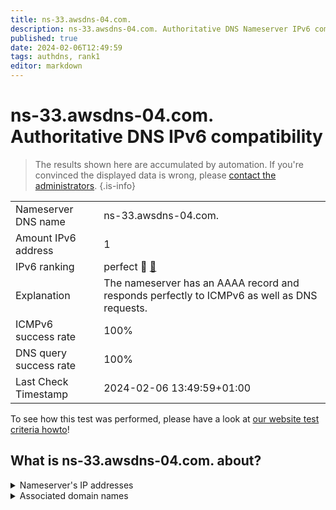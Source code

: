 ```yaml
---
title: ns-33.awsdns-04.com.
description: ns-33.awsdns-04.com. Authoritative DNS Nameserver IPv6 compatibility
published: true
date: 2024-02-06T12:49:59
tags: authdns, rank1
editor: markdown
---
```


# ns-33.awsdns-04.com. Authoritative DNS IPv6 compatibility

> The results shown here are accumulated by automation. If you're convinced the displayed data is wrong, please [contact the administrators](/howto/chat). 
{.is-info}




|   |   |
| - | - |
| Nameserver DNS name | ns-33.awsdns-04.com.
| Amount IPv6 address | 1
| IPv6 ranking | perfect :1st_place_medal: [🔗](/howto/ranking) |
| Explanation | The nameserver has an AAAA record and responds perfectly to ICMPv6 as well as DNS requests. |
| ICMPv6 success rate | 100%|
| DNS query success rate | 100% |
| Last Check Timestamp | 2024-02-06 13:49:59+01:00 |

To see how this test was performed, please have a look at [our website test criteria howto](/howto/testcriteria/authdns)!


## What is ns-33.awsdns-04.com. about?




<details>
<summary>Nameserver's IP addresses</summary>

2600:9000:5300:2100::1

</details>



<details>
<summary>Associated domain names</summary>

scrapy.org

</details>
